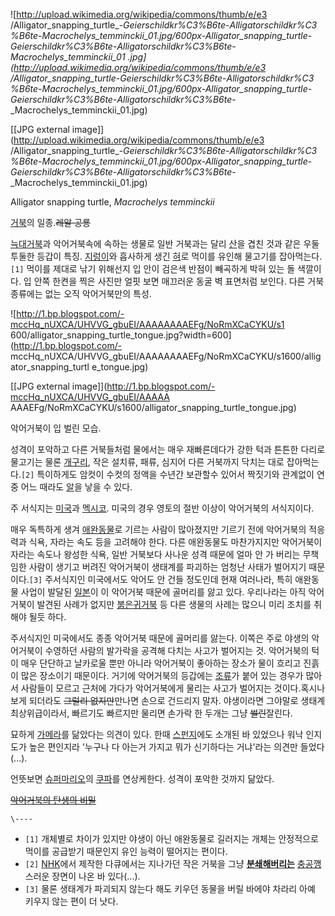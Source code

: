 ![http://upload.wikimedia.org/wikipedia/commons/thumb/e/e3
/Alligator_snapping_turtle_-_Geierschildkr%C3%B6te_-_Alligatorschildkr%C3
%B6te_-_Macrochelys_temminckii_01.jpg/600px-Alligator_snapping_turtle_-
_Geierschildkr%C3%B6te_-_Alligatorschildkr%C3%B6te_-_Macrochelys_temminckii_01
.jpg](http://upload.wikimedia.org/wikipedia/commons/thumb/e/e3
/Alligator_snapping_turtle_-_Geierschildkr%C3%B6te_-_Alligatorschildkr%C3
%B6te_-_Macrochelys_temminckii_01.jpg/600px-Alligator_snapping_turtle_-
_Geierschildkr%C3%B6te_-_Alligatorschildkr%C3%B6te_-
_Macrochelys_temminckii_01.jpg)

[[JPG external
image]](http://upload.wikimedia.org/wikipedia/commons/thumb/e/e3
/Alligator_snapping_turtle_-_Geierschildkr%C3%B6te_-_Alligatorschildkr%C3
%B6te_-_Macrochelys_temminckii_01.jpg/600px-Alligator_snapping_turtle_-
_Geierschildkr%C3%B6te_-_Alligatorschildkr%C3%B6te_-
_Macrochelys_temminckii_01.jpg)

Alligator snapping turtle, _Macrochelys temminckii_

[거북](%EA%B1%B0%EB%B6%81.md)의 일종.<del>레알 공룡</del>

[늑대거북](%EB%8A%91%EB%8C%80%EA%B1%B0%EB%B6%81.md)과 악어거북속에 속하는 생물로 일반 거북과는 달리
[산](%EC%82%B0.md)을 겹친 것과 같은 우둘투둘한 등갑이 특징.
[지렁이](%EC%A7%80%EB%A0%81%EC%9D%B4.md)와 흡사하게 생긴 [혀](%ED%98%80.md)로 먹이를
유인해 물고기를 잡아먹는다.`[1]` 먹이를 제대로 낚기 위해선지 입 안이 검은색 반점이 빼곡하게 박혀 있는 돌 색깔이다. 입 안쪽 한켠을
찍은 사진만 얼핏 보면 매끄러운 동굴 벽 표면처럼 보인다. 다른 거북 종류에는 없는 오직 악어거북만의 특성.

![http://1.bp.blogspot.com/-mccHq_nUXCA/UHVVG_gbuEI/AAAAAAAAEFg/NoRmXCaCYKU/s1
600/alligator_snapping_turtle_tongue.jpg?width=600](http://1.bp.blogspot.com/-
mccHq_nUXCA/UHVVG_gbuEI/AAAAAAAAEFg/NoRmXCaCYKU/s1600/alligator_snapping_turtl
e_tongue.jpg)

[[JPG external image]](http://1.bp.blogspot.com/-mccHq_nUXCA/UHVVG_gbuEI/AAAAA
AAAEFg/NoRmXCaCYKU/s1600/alligator_snapping_turtle_tongue.jpg)

  
악어거북이 입 벌린 모습.

성격이 포악하고 다른 거북들처럼 물에서는 매우 재빠른데다가 강한 턱과 튼튼한 다리로 물고기는 물론
[개구리](%EA%B0%9C%EA%B5%AC%EB%A6%AC.md), 작은 설치류, 패류, 심지어 다른 거북까지 닥치는 대로
잡아먹는다.`[2]` 특이하게도 암컷이 수컷의 정액을 수년간 보관할수 있어서 짝짓기와 관계없이 연중 어느 때라도
[알](%EC%95%8C.md)을 낳을 수 있다.

주 서식지는 [미국](%EB%AF%B8%EA%B5%AD.md)과
[멕시코](%EB%A9%95%EC%8B%9C%EC%BD%94.md). 미국의 경우 영토의 절반 이상이 악어거북의 서식지이다.

매우 독특하게 생겨 [애완동물](%EC%95%A0%EC%99%84%EB%8F%99%EB%AC%BC.md)로 기르는 사람이 많아졌지만
기르기 전에 악어거북의 적응력과 식욕, 자라는 속도 등을 고려해야 한다. 다른 애완동물도 마찬가지지만 악어거북이 자라는 속도나 왕성한 식욕,
일반 거북보다 사나운 성격 때문에 얼마 안 가 버리는 무책임한 사람이 생기고 버려진 악어거북이 생태계를 파괴하는 엄청난 사태가 벌어지기
때문이다.`[3]` 주서식지인 미국에서도 악어도 안 건들 정도인데 현재 여러나라, 특히 애완동물 사업이 발달된
[일본](%EC%9D%BC%EB%B3%B8.md)이 이 악어거북 때문에 골머리를 앓고 있다. 우리나라는 아직 악어거북이 발견된 사례가
없지만 [붉은귀거북](%EB%B6%89%EC%9D%80%EA%B7%80%EA%B1%B0%EB%B6%81.md) 등 다른 생물의 사례는
많으니 미리 조치를 취해야 될듯 하다.

주서식지인 미국에서도 종종 악어거북 때문에 골머리를 앓는다. 이쪽은 주로 야생의 악어거북이 수영하던 사람의 발가락을 공격해 다치는 사고가
벌어지는 것. 악어거북의 턱이 매우 단단하고 날카로울 뿐만 아니라 악어거북이 좋아하는 장소가 물이 흐리고 진흙이 많은 장소이기 때문이다.
거기에 악어거북의 등갑에는 [조류](%EC%A1%B0%EB%A5%98.md)가 붙어 있는 경우가 많아서 사람들이 모르고 근처에 가다가
악어거북에게 물리는 사고가 벌어지는 것이다.혹시나 보게 되더라도 <del>그럴리 없지만</del>만나면 손으로 건드리지 말자. 야생이라면
그야말로 생태계 최상위급이라서, 빠르기도 빠르지만 물리면 손가락 한 두개는 그냥 <del>썰린</del>잘린다.

묘하게 [가메라](%EA%B0%80%EB%A9%94%EB%9D%BC.md)를 닮았다는 의견이 있다. 한때
[스펀지](%EC%8A%A4%ED%8E%80%EC%A7%80%28KBS%29.md)에도 소개된 바 있었으나 워낙 인지도가 높은 편인지라
'누구나 다 아는거 가지고 뭐가 신기하다는 거냐'라는 의견만 들었다(...).

언뜻보면 [슈퍼마리오](%EC%8A%88%ED%8D%BC%EB%A7%88%EB%A6%AC%EC%98%A4.md)의
[쿠파](%EC%BF%A0%ED%8C%8C.md)를 연상케한다. 성격이 포악한 것까지 닮았다.

<del>[악어거북의 탄생의 비밀](http://m.blog.naver.com/dhwhdgjs11/220128272432)</del>

`\----`

  * `[1]` 개체별로 차이가 있지만 야생이 아닌 애완동물로 길러지는 개체는 안정적으로 먹이를 공급받기 때문인지 유인 능력이 떨어지는 편이다.
  * `[2]` [NHK](NHK.md)에서 제작한 다큐에서는 지나가던 작은 거북을 그냥 **[분쇄해버리는](%EC%8A%88%EB%A0%88%EB%8D%94.md)** [충공깽](%EC%B6%A9%EA%B3%B5%EA%B9%BD.md)스러운 장면이 나온 바 있다(...).
  * `[3]` 물론 생태계가 파괴되지 않는다 해도 키우던 동물을 버릴 바에야 차라리 아예 키우지 않는 편이 더 낫다.

